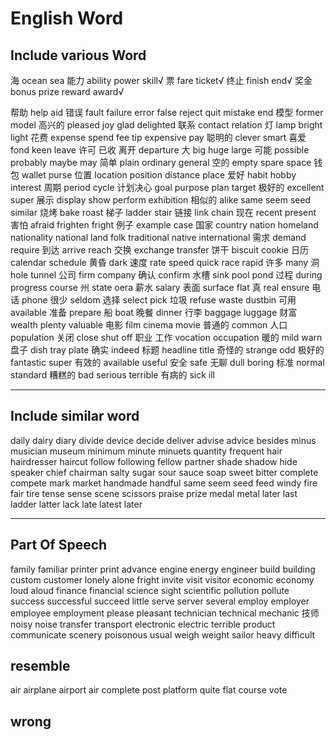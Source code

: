 # English Word

## Include various Word

海 ocean sea
能力 ability power skill√
票 fare ticket√
终止 finish end√
奖金 bonus prize reward award√

帮助 help aid
错误 fault failure error false reject   quit mistake end
模型 former model
高兴的 pleased joy glad delighted
联系 contact relation
灯 lamp bright light
花费 expense spend fee tip expensive pay
聪明的 clever smart
喜爱 fond keen
leave 许可 已收 离开 departure
大 big huge large
可能 possible probably maybe may
简单 plain ordinary general
空的 empty spare space
钱包 wallet purse
位置 location position distance place
爱好 habit hobby interest
周期 period cycle
计划决心 goal purpose plan target
极好的 excellent super
展示 display show  perform exhibition
相似的 alike same seem seed similar
烧烤 bake roast
梯子 ladder  stair
链接 link  chain
现在 recent present
害怕 afraid frighten fright
例子 example case
国家  country nation  homeland nationality national land folk traditional native international
需求 demand require
到达 arrive reach
交换 exchange  transfer
饼干 biscuit cookie
日历 calendar schedule
黄昏 dark
速度 rate speed quick race rapid
许多 many
洞 hole tunnel
公司 firm company
确认 confirm
水槽 sink pool pond
过程 during progress course
州 state oera
薪水 salary
表面 surface flat
真 real  ensure
电话 phone
很少 seldom
选择 select pick
垃圾 refuse waste dustbin
可用 available
准备 prepare
船 boat
晚餐 dinner
行李 baggage luggage
财富 wealth  plenty valuable
电影 film cinema movie
普通的 common
人口 population
关闭 close shut off
职业 工作 vocation occupation
暖的 mild warn
盘子 dish tray plate
确实 indeed
标题 headline title
奇怪的 strange odd
极好的 fantastic super
有效的 available useful
安全 safe
无聊 dull boring
标准 normal standard
糟糕的 bad serious terrible
有病的 sick ill

---

## Include similar word

daily dairy diary
divide device decide  deliver advise advice besides
minus musician museum minimum minute minuets
quantity frequent
hair hairdresser haircut
follow following fellow partner
shade shadow hide  
speaker
chief  chairman
salty  sugar sour sauce soap sweet bitter
complete compete
mark market
handmade handful
same seem seed feed
windy
fire fair tire
tense sense scene scissors
praise prize
medal metal
later
last ladder latter lack late latest later

---

## Part Of Speech

family familiar
printer print
advance
engine energy engineer
build building
custom customer
lonely alone
fright
invite visit visitor
economic economy
loud aloud
finance financial
science sight scientific
pollution pollute
success successful succeed
little
serve server several
employ employer employee employment
please pleasant
technician technical mechanic 技师
noisy noise
transfer transport
electronic electric
terrible
product
communicate
scenery
poisonous
usual
weigh weight
sailor
heavy
difficult

## resemble

air airplane airport air
complete post
platform quite flat
course
vote

## wrong

